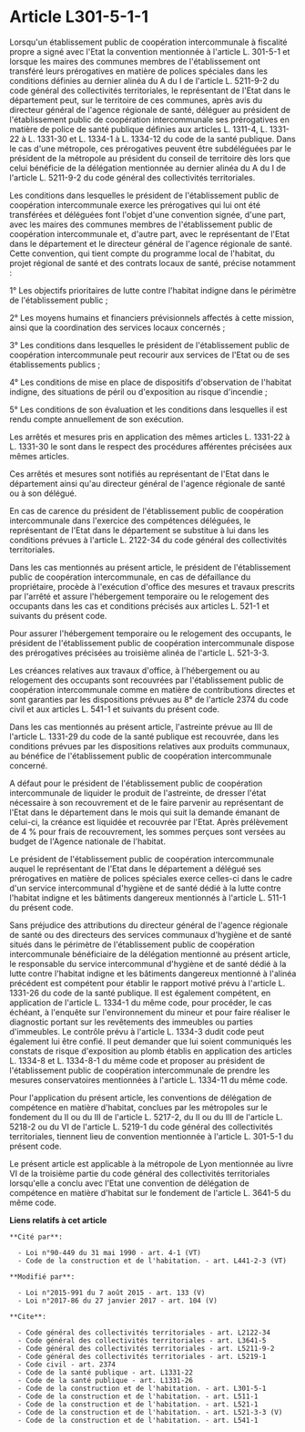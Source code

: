 # Article L301-5-1-1

Lorsqu'un établissement public de coopération intercommunale à fiscalité propre a signé avec l'Etat la convention mentionnée
à l'article L. 301-5-1 et lorsque les maires des communes membres de l'établissement ont transféré leurs prérogatives en
matière de polices spéciales dans les conditions définies au dernier alinéa du A du I de l'article L. 5211-9-2 du code
général des collectivités territoriales, le représentant de l'Etat dans le département peut, sur le territoire de ces
communes, après avis du directeur général de l'agence régionale de santé, déléguer au président de l'établissement public de
coopération intercommunale ses prérogatives en matière de police de santé publique définies aux articles L. 1311-4, L.
1331-22 à L. 1331-30 et L. 1334-1 à L. 1334-12 du code de la santé publique. Dans le cas d'une métropole, ces prérogatives
peuvent être subdéléguées par le président de la métropole au président du conseil de territoire dès lors que celui bénéficie
de la délégation mentionnée au dernier alinéa du A du I de l'article L. 5211-9-2 du code général des collectivités
territoriales. 

Les conditions dans lesquelles le président de l'établissement public de coopération intercommunale exerce les prérogatives
qui lui ont été transférées et déléguées font l'objet d'une convention signée, d'une part, avec les maires des communes
membres de l'établissement public de coopération intercommunale et, d'autre part, avec le représentant de l'Etat dans le
département et le directeur général de l'agence régionale de santé. Cette convention, qui tient compte du programme local de
l'habitat, du projet régional de santé et des contrats locaux de santé, précise notamment : 

1° Les objectifs prioritaires de lutte contre l'habitat indigne dans le périmètre de l'établissement public ; 

2° Les moyens humains et financiers prévisionnels affectés à cette mission, ainsi que la coordination des services locaux
concernés ; 

3° Les conditions dans lesquelles le président de l'établissement public de coopération intercommunale peut recourir aux
services de l'Etat ou de ses établissements publics ; 

4° Les conditions de mise en place de dispositifs d'observation de l'habitat indigne, des situations de péril ou d'exposition
au risque d'incendie ; 

5° Les conditions de son évaluation et les conditions dans lesquelles il est rendu compte annuellement de son exécution. 

Les arrêtés et mesures pris en application des mêmes articles L. 1331-22 à L. 1331-30 le sont dans le respect des procédures
afférentes précisées aux mêmes articles. 

Ces arrêtés et mesures sont notifiés au représentant de l'Etat dans le département ainsi qu'au directeur général de l'agence
régionale de santé ou à son délégué. 

En cas de carence du président de l'établissement public de coopération intercommunale dans l'exercice des compétences
déléguées, le représentant de l'Etat dans le département se substitue à lui dans les conditions prévues à l'article L.
2122-34 du code général des collectivités territoriales. 

Dans les cas mentionnés au présent article, le président de l'établissement public de coopération intercommunale, en cas de
défaillance du propriétaire, procède à l'exécution d'office des mesures et travaux prescrits par l'arrêté et assure
l'hébergement temporaire ou le relogement des occupants dans les cas et conditions précisés aux articles L. 521-1 et suivants
du présent code. 

Pour assurer l'hébergement temporaire ou le relogement des occupants, le président de l'établissement public de coopération
intercommunale dispose des prérogatives précisées au troisième alinéa de l'article L. 521-3-3. 

Les créances relatives aux travaux d'office, à l'hébergement ou au relogement des occupants sont recouvrées par
l'établissement public de coopération intercommunale comme en matière de contributions directes et sont garanties par les
dispositions prévues au 8° de l'article 2374 du code civil et aux articles L. 541-1 et suivants du présent code. 

Dans les cas mentionnés au présent article, l'astreinte prévue au III de l'article L. 1331-29 du code de la santé publique
est recouvrée, dans les conditions prévues par les dispositions relatives aux produits communaux, au bénéfice de
l'établissement public de coopération intercommunale concerné. 

A défaut pour le président de l'établissement public de coopération intercommunale de liquider le produit de l'astreinte, de
dresser l'état nécessaire à son recouvrement et de le faire parvenir au représentant de l'Etat dans le département dans le
mois qui suit la demande émanant de celui-ci, la créance est liquidée et recouvrée par l'Etat. Après prélèvement de 4 % pour
frais de recouvrement, les sommes perçues sont versées au budget de l'Agence nationale de l'habitat.

Le président de l'établissement public de coopération intercommunale auquel le représentant de l'Etat dans le département a
délégué ses prérogatives en matière de polices spéciales exerce celles-ci dans le cadre d'un service intercommunal d'hygiène
et de santé dédié à la lutte contre l'habitat indigne et les bâtiments dangereux mentionnés à l'article L. 511-1 du présent
code. 

Sans préjudice des attributions du directeur général de l'agence régionale de santé ou des directeurs des services communaux
d'hygiène et de santé situés dans le périmètre de l'établissement public de coopération intercommunale bénéficiaire de la
délégation mentionné au présent article, le responsable du service intercommunal d'hygiène et de santé dédié à la lutte
contre l'habitat indigne et les bâtiments dangereux mentionné à l'alinéa précédent est compétent pour établir le rapport
motivé prévu à l'article L. 1331-26 du code de la santé publique. Il est également compétent, en application de l'article L.
1334-1 du même code, pour procéder, le cas échéant, à l'enquête sur l'environnement du mineur et pour faire réaliser le
diagnostic portant sur les revêtements des immeubles ou parties d'immeubles. Le contrôle prévu à l'article L. 1334-3 dudit
code peut également lui être confié. Il peut demander que lui soient communiqués les constats de risque d'exposition au plomb
établis en application des articles L. 1334-8 et L. 1334-8-1 du même code et proposer au président de l'établissement public
de coopération intercommunale de prendre les mesures conservatoires mentionnées à l'article L. 1334-11 du même code.

Pour l'application du présent article, les conventions de délégation de compétence en matière d'habitat, conclues par les
métropoles sur le fondement du II ou du III de l'article L. 5217-2, du II ou du III de l'article L. 5218-2 ou du VI de
l'article L. 5219-1 du code général des collectivités territoriales, tiennent lieu de convention mentionnée à l'article L.
301-5-1 du présent code. 

Le présent article est applicable à la métropole de Lyon mentionnée au livre VI de la troisième partie du code général des
collectivités territoriales lorsqu'elle a conclu avec l'Etat une convention de délégation de compétence en matière d'habitat
sur le fondement de l'article L. 3641-5 du même code.

**Liens relatifs à cet article**

	**Cité par**:

	  - Loi n°90-449 du 31 mai 1990 - art. 4-1 (VT)
	  - Code de la construction et de l'habitation. - art. L441-2-3 (VT)

	**Modifié par**:

	  - Loi n°2015-991 du 7 août 2015 - art. 133 (V)
	  - Loi n°2017-86 du 27 janvier 2017 - art. 104 (V)

	**Cite**:

	  - Code général des collectivités territoriales - art. L2122-34
	  - Code général des collectivités territoriales - art. L3641-5
	  - Code général des collectivités territoriales - art. L5211-9-2
	  - Code général des collectivités territoriales - art. L5219-1
	  - Code civil - art. 2374
	  - Code de la santé publique - art. L1331-22
	  - Code de la santé publique - art. L1331-26
	  - Code de la construction et de l'habitation. - art. L301-5-1
	  - Code de la construction et de l'habitation. - art. L511-1
	  - Code de la construction et de l'habitation. - art. L521-1
	  - Code de la construction et de l'habitation. - art. L521-3-3 (V)
	  - Code de la construction et de l'habitation. - art. L541-1
